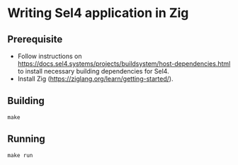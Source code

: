 # Writing Sel4 application in Zig

## Prerequisite

- Follow instructions on https://docs.sel4.systems/projects/buildsystem/host-dependencies.html to install necessary building dependencies for Sel4.
- Install Zig (https://ziglang.org/learn/getting-started/).

## Building

```
make
```

## Running

```
make run
```
